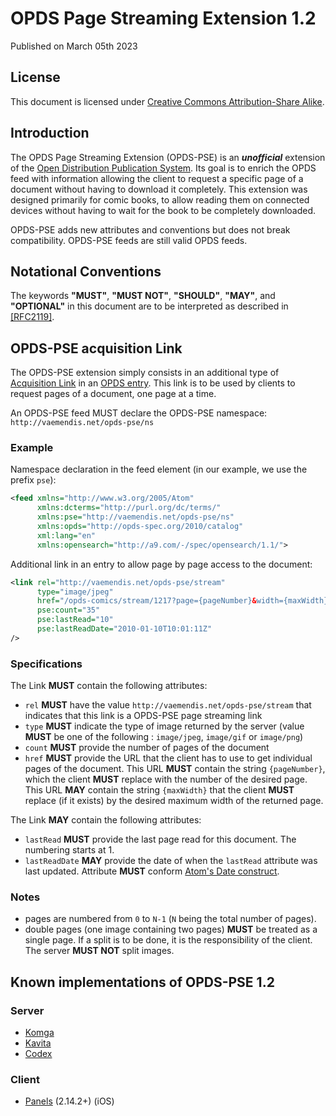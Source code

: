 # OPDS Page Streaming Extension 1.2

Published on March 05th 2023

## License

This document is licensed under [Creative Commons Attribution-Share Alike](http://creativecommons.org/licenses/by-sa/3.0/).

## Introduction

The OPDS Page Streaming Extension (OPDS-PSE) is an **_unofficial_** extension of the [Open Distribution Publication System](https://specs.opds.io/opds-1.2). Its goal is to enrich the OPDS feed with information allowing the client to request a specific page of a document without having to download it completely.
This extension was designed primarily for comic books, to allow reading them on connected devices without having to wait for the book to be completely downloaded.

OPDS-PSE adds new attributes and conventions but does not break compatibility. OPDS-PSE feeds are still valid OPDS feeds.

## Notational Conventions

The keywords **"MUST"**, **"MUST NOT"**, **"SHOULD"**, **"MAY"**, and **"OPTIONAL"** in this document are to be interpreted as described in [[RFC2119]](https://www.ietf.org/rfc/rfc2119.txt).

## OPDS-PSE acquisition Link

The OPDS-PSE extension simply consists in an additional type of [Acquisition Link](http://opds-spec.org/specs/opds-catalog-1-1-20110627/#Acquiring_Publications) in an [OPDS entry](http://opds-spec.org/specs/opds-catalog-1-1-20110627/#OPDS_Catalog_Entry_Documents).
This link is to be used by clients to request pages of a document, one page at a time.

An OPDS-PSE feed MUST declare the OPDS-PSE namespace: `http://vaemendis.net/opds-pse/ns`

### Example

Namespace declaration in the feed element (in our example, we use the prefix `pse`):

```xml
<feed xmlns="http://www.w3.org/2005/Atom"
      xmlns:dcterms="http://purl.org/dc/terms/"
      xmlns:pse="http://vaemendis.net/opds-pse/ns"
      xmlns:opds="http://opds-spec.org/2010/catalog"
      xml:lang="en"
      xmlns:opensearch="http://a9.com/-/spec/opensearch/1.1/">
```

Additional link in an entry to allow page by page access to the document:

```xml
<link rel="http://vaemendis.net/opds-pse/stream"
      type="image/jpeg"
      href="/opds-comics/stream/1217?page={pageNumber}&width={maxWidth}"
      pse:count="35"
      pse:lastRead="10"
      pse:lastReadDate="2010-01-10T10:01:11Z"
/>
```

### Specifications

The Link **MUST** contain the following attributes:
- `rel` **MUST** have the value `http://vaemendis.net/opds-pse/stream` that indicates that this link is a OPDS-PSE page streaming link
- `type` **MUST** indicate the type of image returned by the server (value **MUST** be one of the following : `image/jpeg`, `image/gif` or `image/png`)
- `count` **MUST** provide the number of pages of the document
- `href` **MUST** provide the URL that the client has to use to get individual pages of the document.
  This URL **MUST** contain the string `{pageNumber}`, which the client **MUST** replace with the number of the desired page.
  This URL **MAY** contain the string `{maxWidth}` that the client **MUST** replace (if it exists) by the desired maximum width of the returned page.

The Link **MAY** contain the following attributes:
- `lastRead` **MUST** provide the last page read for this document. The numbering starts at 1.
- `lastReadDate` **MAY** provide the date of when the `lastRead` attribute was last updated. Attribute **MUST** conform [Atom's Date construct](https://www.rfc-editor.org/rfc/rfc4287#section-3.3).

### Notes

- pages are numbered from `0` to `N-1` (`N` being the total number of pages).
- double pages (one image containing two pages) **MUST** be treated as a single page. If a split is to be done, it is the responsibility of the client. The server **MUST NOT** split images.

## Known implementations of OPDS-PSE 1.2

### Server

- [Komga](https://komga.org/)
- [Kavita](https://www.kavitareader.com/)
- [Codex](https://github.com/ajslater/codex/)

### Client

- [Panels](https://panels.app/) (2.14.2+) (iOS) 

